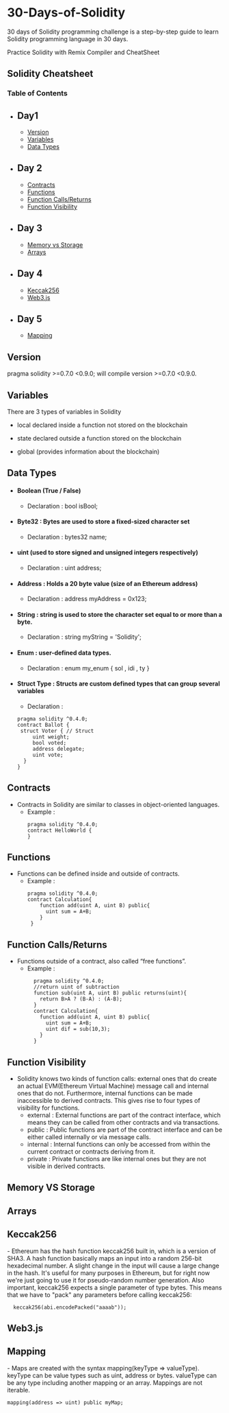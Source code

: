# 30-Days-of-Solidity
30 days of Solidity programming challenge is a step-by-step guide to learn Solidity programming language in 30 days.

Practice Solidity with Remix Compiler and CheatSheet 

<h2> Solidity Cheatsheet </h2>

<h3> Table of Contents </h3> 

- ## Day1
  - [Version](#Version)  
  - [Variables](#Variables)
  - [Data Types](#DataTypes)
    
- ## Day 2
  - [Contracts](#Contracts)  
  - [Functions](#Functions)  
  - [Function Calls/Returns](#FunctionCalls/Returns)  
  - [Function Visibility](#FunctionVisibility)  

- ## Day 3
  - [Memory vs Storage](#MemoryvsStorage)
  - [Arrays](#Arrays)
  
- ## Day 4
  - [Keccak256](#Keccak256)
  - [Web3.js](#Web3.js)  
  
- ## Day 5
  - [Mapping](#Mapping) 
    
    


## Version
<a name="Version"/>
pragma solidity >=0.7.0 <0.9.0; will compile version >=0.7.0 <0.9.0.

## Variables
<a name="Variables"/>
There are 3 types of variables in Solidity

- local
declared inside a function
not stored on the blockchain

- state
declared outside a function
stored on the blockchain

- global (provides information about the blockchain)

## Data Types
<a name="DataTypes"/>

- #### Boolean (True / False)
   - Declaration : bool isBool;

- #### Byte32 : Bytes are used to store a fixed-sized character set 
   - Declaration : bytes32 name;

- #### uint (used to store signed and unsigned integers respectively)
   - Declaration : uint address;

- #### Address : Holds a 20 byte value (size of an Ethereum address)
  - Declaration : address myAddress = 0x123;

- #### String : string is used to store the character set equal to or more than a byte.
  - Declaration : string myString = 'Solidity';
 
- #### Enum :  user-defined data types.
  - Declaration :  enum my_enum { sol , idi , ty }  

- #### Struct Type : Structs are custom defined types that can group several variables
  - Declaration :
   ``` 
   pragma solidity ^0.4.0;
   contract Ballot {
    struct Voter { // Struct
        uint weight;
        bool voted;
        address delegate;
        uint vote;
     }
   }
   ```
 
## Contracts
<a name="Contracts"/> 

  - Contracts in Solidity are similar to classes in object-oriented languages.
    - Example :  
      ```
      pragma solidity ^0.4.0;
      contract HelloWorld {
      } 
       ```
 
## Functions
<a name="Functions"/>
    
  - Functions can be defined inside and outside of contracts.
    - Example :
      ```
      pragma solidity ^0.4.0;
      contract Calculation{
          function add(uint A, uint B) public{
            uint sum = A+B;
          }
       }
        ```
        
## Function Calls/Returns
<a name="FunctionCalls/Returns"/>

 - Functions outside of a contract, also called “free functions”.
   - Example :
      ```
        pragma solidity ^0.4.0;
        //return uint of subtraction
        function sub(uint A, uint B) public returns(uint){
          return B>A ? (B-A) : (A-B);
        }
        contract Calculation{
          function add(uint A, uint B) public{
            uint sum = A+B;
            uint dif = sub(10,3);
          }
        }
      ```
## Function Visibility
<a name="FunctionVisibility"/>

- Solidity knows two kinds of function calls: external ones that do create an actual EVM(Ethereum Virtual Machine) message call and internal ones that do not.            Furthermore, internal functions can be made inaccessible to derived contracts. This gives rise to four types of visibility for functions.
  - external : External functions are part of the contract interface, which means they can be called from other contracts and via transactions.
  - public : Public functions are part of the contract interface and can be either called internally or via message calls.
  - internal : Internal functions can only be accessed from within the current contract or contracts deriving from it.
  - private : Private functions are like internal ones but they are not visible in derived contracts.

## Memory VS Storage
<a name="MemoryvsStorage"/>

## Arrays
<a name="Arrays"/>

## Keccak256
<a name="Keccak256"/>
- Ethereum has the hash function keccak256 built in, which is a version of SHA3. A hash function basically maps an input into a random 256-bit hexadecimal number. A slight change in the input will cause a large change in the hash.
It's useful for many purposes in Ethereum, but for right now we're just going to use it for pseudo-random number generation.
Also important, keccak256 expects a single parameter of type bytes. This means that we have to "pack" any parameters before calling keccak256:


```
  keccak256(abi.encodePacked("aaaab"));
```

## Web3.js
<a name="Web3.js"/>

## Mapping
<a name="Mapping"/>
- Maps are created with the syntax mapping(keyType => valueType).
  keyType can be value types such as uint, address or bytes.
  valueType can be any type including another mapping or an array.
  Mappings are not iterable.
  
  ```
  mapping(address => uint) public myMap;
  ```
